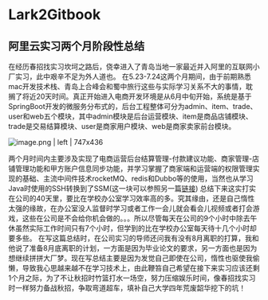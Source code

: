 # Lark2Gitbook
## 阿里云实习两个月阶段性总结

在经历春招找实习坎坷之路后，侥幸进入了青岛当地一家最近并入阿里的互联网小厂实习，此中艰辛不足为外人道也。
在5.23-7.24这两个月期间，由于前期熟悉mac开发技术栈、青岛上合峰会和蜀中旅行这些与实际学习关系不大的事情，耽搁了将近20天时间。真正开始进入电商开发环境是从6月中旬开始，系统是基于SpringBoot开发的微服务分布式的，后台工程整体可分为admin、item、trade、user和web五个模块，其中admin模块是后台运营模块、item是商品店铺模块、trade是交易结算模块、user是商家用户模块、web是商家卖家前台模块。


![image.png | left | 747x436](https://cdn.nlark.com/yuque/0/2018/png/130140/1532591496603-26992888-9479-43c6-ba25-cc9df7b1b4a6.png "")

两个月时间内主要涉及实现了电商运营后台结算管理-付款建议功能、商家管理-店铺管理功能和甲方账户信息同步功能，并学习掌握了商家端和运营端的权限管理实现的基础、主流中间件技术rocketMQ、redis和Dubbo等的使用，当然也从学习Java时使用的SSH转换到了SSM(这一块可以参照另一篇[链接](https://www.yuque.com/masterx0/java/ywrkfn))
总结下来这实打实在公司的40天里，要比在学校办公室学习效率高的多。究其缘由，还是自己惰性太强的缘故，在办公室没人监督时学习或者工作一会儿就会看会儿视频或者打会游戏，这些在公司是不会给你机会做的。。。所以尽管每天在公司的9个小时中除去午休虽然实际工作时间只有7个小时，但学到的比在学校办公室每天待十几个小时却要多些。
在写这篇总结时，在公司实习的导师还问我有没有8月离职的打算，我和他说了准备8月底离职的计划，一方面是因为毕业论文的要求，另一方面也是因为想继续拼拼大厂梦。现在写总结主要是因为发觉自己即使在公司，惰性也驱使我偷懒，导致我心思越来越不在学习技术上，由此鞭笞自己希望在接下来实习应该还剩1个月之际，为了不让秋招时竹篮打水一场空，努力压缩娱乐时间，像春招找实习时一样努力备战秋招，争取弯道超车，填补自己大学四年荒废韶华挖下的坑！


